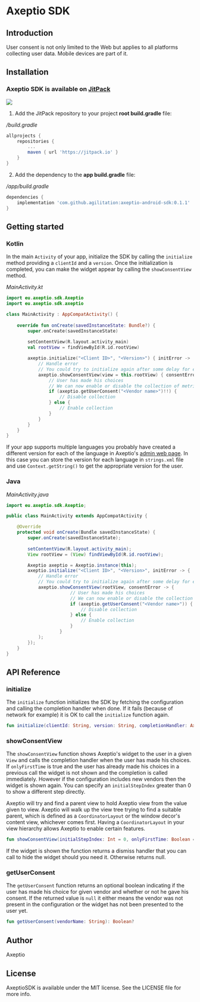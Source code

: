 # Axeptio SDK

## Introduction

User consent is not only limited to the Web but applies to all platforms collecting user data. Mobile devices are part of it.

## Installation

### Axeptio SDK is available on [JitPack](https://jitpack.io/#agilitation/axeptio-android-sdk)
[![](https://jitpack.io/v/agilitation/axeptio-android-sdk.svg)](https://jitpack.io/#agilitation/axeptio-android-sdk)

1. Add the JitPack repository to your project **root build.gradle** file:

*/build.gradle*
```gradle
allprojects {
    repositories {
        ...
        maven { url 'https://jitpack.io' }
    }
}
```

2. Add the dependency to the **app build.gradle** file:

*/app/build.gradle*
```gradle
dependencies {
    implementation 'com.github.agilitation:axeptio-android-sdk:0.1.1'
}
```

## Getting started

### Kotlin

In the main `Activity` of your app, initialize the SDK by calling the `initialize` method providing a `clientId` and a `version`. Once the initialization is completed, you can make the widget appear by calling the `showConsentView` method.

*MainActivity.kt*
```kotlin
import eu.axeptio.sdk.Axeptio
import eu.axeptio.sdk.axeptio

class MainActivity : AppCompatActivity() {
    
    override fun onCreate(savedInstanceState: Bundle?) {
        super.onCreate(savedInstanceState)
        
        setContentView(R.layout.activity_main)
        val rootView = findViewById(R.id.rootView)

        axeptio.initialize("<Client ID>", "<Version>") { initError ->
            // Handle error
            // You could try to initialize again after some delay for example
            axeptio.showConsentView(view = this.rootView) { consentError ->
                // User has made his choices
                // We can now enable or disable the collection of metrics of the analytics library
                if (axeptio.getUserConsent("<Vendor name>")!!) {
                    // Disable collection
                } else {
                    // Enable collection
                }
            }
        }
    }
}
```

If your app supports multiple languages you probably have created a different version for each of the language in Axeptio's [admin web page](https://admin.axeptio.eu). In this case you can store the version for each language in `strings.xml` file and use `Context.getString()` to get the appropriate version for the user.

### Java

*MainActivity.java*
```java
import eu.axeptio.sdk.Axeptio;

public class MainActivity extends AppCompatActivity {

    @Override
    protected void onCreate(Bundle savedInstanceState) {
        super.onCreate(savedInstanceState);
        
        setContentView(R.layout.activity_main);
        View rootView = (View) findViewById(R.id.rootView);

        Axeptio axeptio = Axeptio.instance(this);
        axeptio.initialize("<Client ID>", "<Version>", initError -> {
            // Handle error
            // You could try to initialize again after some delay for example
            axeptio.showConsentView(rootView, consentError -> {
                        // User has made his choices
                        // We can now enable or disable the collection of metrics of the analytics library
                        if (axeptio.getUserConsent("<Vendor name>")) {
                            // Disable collection
                        } else {
                            // Enable collection
                        }
                    }
            );
        });
    }
}
```

## API Reference

### initialize

The `initialize` function initializes the SDK by fetching the configuration and calling the completion handler when done. If it fails (because of network for example) it is OK to call the `initialize` function again.

```kotlin
fun initialize(clientId: String, version: String, completionHandler: Axeptio.CompletionHandler)
```

### showConsentView

The `showConsentView` function shows Axeptio's widget to the user in a given `View` and calls the completion handler when the user has made his choices. If `onlyFirstTime` is true and the user has already made his choices in a previous call the widget is not shown and the completion is called immediately. However if the configuration includes new vendors then the widget is shown again. You can specify an `initialStepIndex` greater than 0 to show a different step directly.

Axeptio will try and find a parent view to hold Axeptio view from the value given to view. Axeptio will walk up the view tree trying to find a suitable parent, which is defined as a `CoordinatorLayout` or the window decor's content view, whichever comes first. 
Having a `CoordinatorLayout` in your view hierarchy allows Axeptio to enable certain features.

```kotlin
fun showConsentView(initialStepIndex: Int = 0, onlyFirstTime: Boolean = true, view: View, completionHandler: Axeptio.CompletionHandler): (() → Unit)?
```

If the widget is shown the function returns a dismiss handler that you can call to hide the widget should you need it. Otherwise returns null.

### getUserConsent

The `getUserConsent` function returns an optional boolean indicating if the user has made his choice for given vendor and whether or not he gave his consent. If the returned value is `null` it either means the vendor was not present in the configuration or the widget has not been presented to the user yet.

```kotlin
fun getUserConsent(vendorName: String): Boolean?
```

## Author

Axeptio

## License

AxeptioSDK is available under the MIT license. See the LICENSE file for more info.
